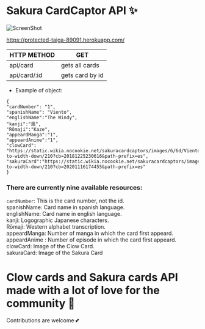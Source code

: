 # Sakura CardCaptor API ✨


![ScreenShot](https://raw.github.com/JessVel/sakura-card-capture-api/main/assets/sakura.jpg) 


https://protected-taiga-89091.herokuapp.com/

|HTTP METHOD     |      GET       |
|----------------|----------------|
|api/card        | gets all cards |
|api/card/:id    | gets card by id|



* Example of object: 

```
{
"cardNumber": "1",
"spanishName": "Viento",
"englishName":"The Windy",
"kanji":"風",
"Rōmaji":"Kaze",
"appeardManga":"1",
"appeardAnime":"1",
"clowCard": "https://static.wikia.nocookie.net/sakuracardcaptors/images/6/6d/Viento.jpg/revision/latest/scale-to-width-down/210?cb=20181225230616&path-prefix=es",
"sakuraCard":"https://static.wikia.nocookie.net/sakuracardcaptors/images/7/7e/Viento_Sakura.jpg/revision/latest/scale-to-width-down/210?cb=20201116174455&path-prefix=es"
}
```

### There are currently nine available resources:

`cardNumber`: This is the card number, not the id. <br>
spanishName: Card name in spanish language.<br>
englishName: Card name in english language.<br>
kanji: Logographic Japanese characters.<br>
Rōmaji: Western alphabet transcription.<br>
appeardManga: Number of manga in which the card first appeard.<br>
appeardAnime : Number of episode in which the card first appeard.<br>
clowCard: Image of the Clow Card.<br>
sakuraCard: Image of the Sakura Card<br>




# Clow cards and Sakura cards API made with a lot of love for the community 🌈

Contributions are welcome 💕



